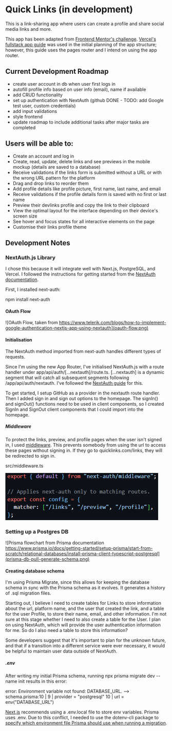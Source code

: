 # Quick Links (in development)

This is a link-sharing app where users can create a profile and share social media links and more.

This app has been adapted from [Frontend Mentor's challenge](https://www.frontendmentor.io/challenges/linksharing-app-Fbt7yweGsT). [Vercel's fullstack app guide](https://vercel.com/guides/nextjs-prisma-postgres) was used in the initial planning of the app structure; however, this guide uses the pages router and I intend on using the app router.

## Current Development Roadmap

- create user account in db when user first logs in
- autofill profile info based on user info (email), name if available
- add CRUD functionality
- set up authentication with NextAuth (github DONE - TODO: add Google test user, custom credentials)
- add input validations
- style frontend
- update roadmap to include additional tasks after major tasks are completed

## Users will be able to:

- Create an account and log in
- Create, read, update, delete links and see previews in the mobile mockup (details are saved to a database)
- Receive validations if the links form is submitted without a URL or with the wrong URL pattern for the platform
- Drag and drop links to reorder them
- Add profile details like profile picture, first name, last name, and email
- Receive validations if the profile details form is saved with no first or last name
- Preview their devlinks profile and copy the link to their clipboard
- View the optimal layout for the interface depending on their device's screen size
- See hover and focus states for all interactive elements on the page
- Customise their links profile theme

## Development Notes

### NextAuth.js Library

I chose this because it will integrate well with Next.js, PostgreSQL, and Vercel. I followed the instructions for getting started from the [NextAuth documentation](https://next-auth.js.org/getting-started/example).

First, I installed next-auth:

npm install next-auth

#### OAuth Flow

![OAuth Flow, taken from https://www.telerik.com/blogs/how-to-implement-google-authentication-nextjs-app-using-nextauth](oauth-flow.png)

#### Initialisation

The NextAuth method imported from next-auth handles different types of requests.

Since I'm using the new App Router, I've initialised NextAuth.js with a route handler under app/api/auth/[...nextauth]/route.ts. [...nextauth] is a dynamic segment that will catch all subsequent segments following /app/api/auth/nextauth. I've followed the [NextAuth guide](https://next-auth.js.org/configuration/initialization#route-handlers-app) for this.

To get started, I setup GitHub as a provider in the nextauth route handler. Then I added sign in and sign out options to the homepage. The signIn() and signOut() functions need to be used in client components, so I created SignIn and SignOut client components that I could import into the homepage.

##### Middleware

To protect the links, preview, and profile pages when the user isn't signed in, I used [middleware](https://next-auth.js.org/tutorials/securing-pages-and-api-routes#nextjs-middleware). This prevents somebody from using the url to access these pages without signing in. If they go to quicklinks.com/links, they will be redirected to sign in.

src/middleware.ts

![NextAuth middleware](image.png)

### Setting up a Postgres DB

![Prisma flowchart from Prisma documentation https://www.prisma.io/docs/getting-started/setup-prisma/start-from-scratch/relational-databases/install-prisma-client-typescript-postgresql](prisma-db-pull-generate-schema.png)

#### Creating database schema

I'm using Prisma Migrate, since this allows for keeping the database schema in sync with the Prisma schema as it evolves. It generates a history of .sql migration files.

Starting out, I believe I need to create tables for Links to store information about the url, platform name, and the user that created the link, and a table for the user Profile, to store their name, email, and other information. I'm not sure at this stage whether I need to also create a table for the User. I plan on using NextAuth, which will provide the user authentication information for me. So do I also need a table to store this information?

Some developers suggest that it's important to plan for the unknown future, and that if a transition into a different service were ever necessary, it would be helpful to maintain user data outside of NextAuth.

##### .env

After writing my initial Prisma schema, running npx prisma migrate dev --name init results in this error:

error: Environment variable not found: DATABASE_URL.
--> schema.prisma:10
|
9 | provider = "postgresql"
10 | url = env("DATABASE_URL")

[Next.js](https://nextjs.org/docs/pages/building-your-application/configuring/environment-variables#loading-environment-variables) recommends using a .env.local file to store env variables. Prisma uses .env. Due to this conflict, I needed to use the dotenv-cli package to [specify which environment file Prisma should use when running a migration](https://www.prisma.io/docs/orm/more/development-environment/environment-variables/using-multiple-env-files#running-migrations-on-different-environments).
